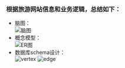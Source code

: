 ### 根据旅游网站信息和业务逻辑，总结如下：
- 脑图：<br>
![脑图](https://github.com/bigdatapractice2017/blpratice-eu-sightseeing/blob/master/database_design/picture/%E8%84%91%E5%9B%BE.png)
- 概念模型：<br>
![ER图](https://github.com/bigdatapractice2017/blpratice-eu-sightseeing/blob/master/database_design/picture/ER%E5%9B%BE.png)
- 数据库schema设计：<br>
![vertex](https://github.com/bigdatapractice2017/blpratice-eu-sightseeing/blob/master/database_design/picture/vertex.png)
![edge](https://github.com/bigdatapractice2017/blpratice-eu-sightseeing/blob/master/database_design/picture/edge.png)

